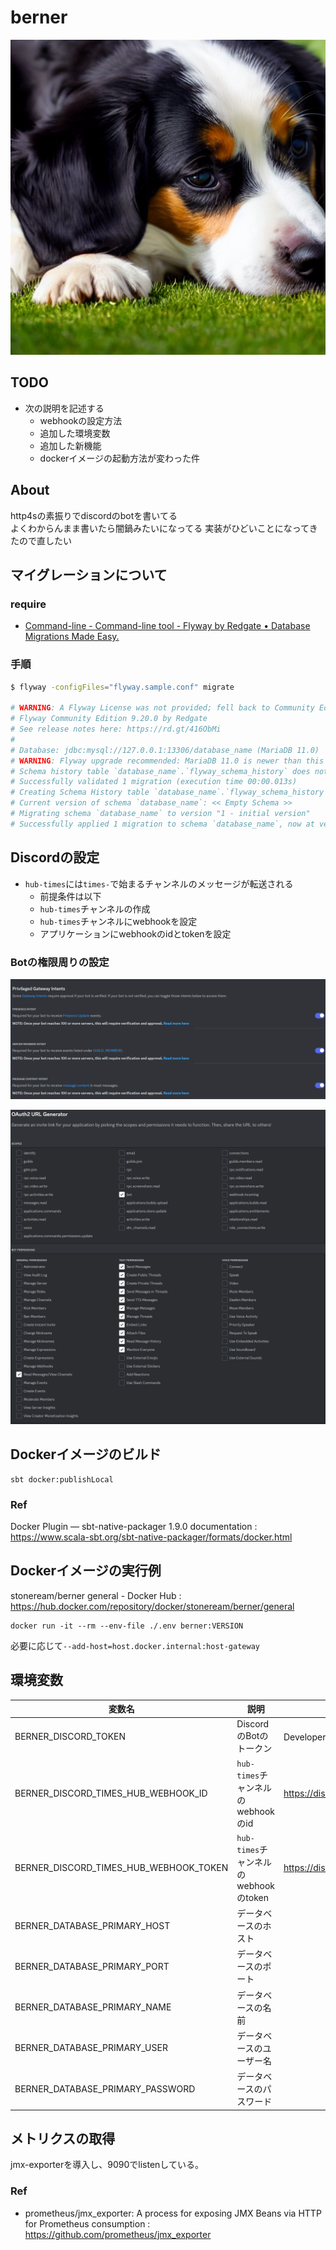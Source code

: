 # berner

![berner](./berner.png)

## TODO

- 次の説明を記述する
  - webhookの設定方法
  - 追加した環境変数
  - 追加した新機能
  - dockerイメージの起動方法が変わった件

## About

http4sの素振りでdiscordのbotを書いてる  
よくわからんまま書いたら闇鍋みたいになってる
実装がひどいことになってきたので直したい

## マイグレーションについて

### require

- [Command-line - Command-line tool - Flyway by Redgate • Database Migrations Made Easy.](https://flywaydb.org/documentation/usage/commandline/)

### 手順

```bash
$ flyway -configFiles="flyway.sample.conf" migrate

# WARNING: A Flyway License was not provided; fell back to Community Edition. Please contact sales at sales@flywaydb.org for license information.
# Flyway Community Edition 9.20.0 by Redgate
# See release notes here: https://rd.gt/416ObMi
# 
# Database: jdbc:mysql://127.0.0.1:13306/database_name (MariaDB 11.0)
# WARNING: Flyway upgrade recommended: MariaDB 11.0 is newer than this version of Flyway and support has not been tested. The latest supported version of MariaDB is 10.10.
# Schema history table `database_name`.`flyway_schema_history` does not exist yet
# Successfully validated 1 migration (execution time 00:00.013s)
# Creating Schema History table `database_name`.`flyway_schema_history` ...
# Current version of schema `database_name`: << Empty Schema >>
# Migrating schema `database_name` to version "1 - initial version"
# Successfully applied 1 migration to schema `database_name`, now at version v1 (execution time 00:00.039s)
```

## Discordの設定

- `hub-times`には`times-`で始まるチャンネルのメッセージが転送される
  - 前提条件は以下
  - `hub-times`チャンネルの作成
  - `hub-times`チャンネルにwebhookを設定
  - アプリケーションにwebhookのidとtokenを設定

### Botの権限周りの設定

![memo1](./memo1.png)

![memo2](./memo2.png)

## Dockerイメージのビルド

```
sbt docker:publishLocal
```

### Ref

Docker Plugin — sbt-native-packager 1.9.0 documentation : https://www.scala-sbt.org/sbt-native-packager/formats/docker.html

## Dockerイメージの実行例

stoneream/berner general - Docker Hub : https://hub.docker.com/repository/docker/stoneream/berner/general

```
docker run -it --rm --env-file ./.env berner:VERSION
```

必要に応じて`--add-host=host.docker.internal:host-gateway`

## 環境変数

| 変数名                                    | 説明                             | 補足                                                          |
|----------------------------------------|--------------------------------|-------------------------------------------------------------|
| BERNER_DISCORD_TOKEN                   | DiscordのBotのトークン               | Developer Portal から取得                                       |
| BERNER_DISCORD_TIMES_HUB_WEBHOOK_ID    | `hub-times`チャンネルのwebhookのid    | https://discord.com/api/webhooks/[WEBHOOK_ID]/WEBHOOK_TOKEN |
| BERNER_DISCORD_TIMES_HUB_WEBHOOK_TOKEN | `hub-times`チャンネルのwebhookのtoken | https://discord.com/api/webhooks/WEBHOOK_ID/[WEBHOOK_TOKEN] |
| BERNER_DATABASE_PRIMARY_HOST           | データベースのホスト                     |                                                             |
| BERNER_DATABASE_PRIMARY_PORT           | データベースのポート                     |                                                             |
| BERNER_DATABASE_PRIMARY_NAME           | データベースの名前                      |                                                             |
| BERNER_DATABASE_PRIMARY_USER           | データベースのユーザー名                   |                                                             |
| BERNER_DATABASE_PRIMARY_PASSWORD       | データベースのパスワード                   |                                                             |

## メトリクスの取得

jmx-exporterを導入し、9090でlistenしている。  

### Ref

- prometheus/jmx_exporter: A process for exposing JMX Beans via HTTP for Prometheus consumption : https://github.com/prometheus/jmx_exporter
